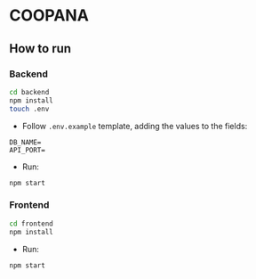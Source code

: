 # COOPANA

## How to run

### Backend

```bash
cd backend
npm install
touch .env
```

- Follow `.env.example` template, adding the values to the fields:

```env
DB_NAME=
API_PORT=
```

- Run:

`npm start`

### Frontend

```bash
cd frontend
npm install
```

- Run:

`npm start`
